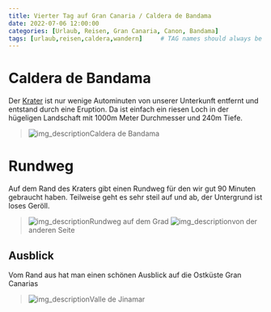 ```yaml
---
title: Vierter Tag auf Gran Canaria / Caldera de Bandama
date: 2022-07-06 12:00:00
categories: [Urlaub, Reisen, Gran Canaria, Canon, Bandama]
tags: [urlaub,reisen,caldera,wandern]     # TAG names should always be lowercase
---
```

# Caldera de Bandama
 Der [Krater](https://maps.apple.com/?address=Bandama%20Caldera,%2035319%20Santa%20Br%C3%ADgida,%20Palmas,%20Spain&auid=14135750533797734673&ll=28.032691,-15.455336&lsp=9902&q=Naturpark%20Bandama&_ext=CjIKBQgEEM4BCgQIBRADCgQIBhBzCgQIChAACgQIUhAHCgQIVRAMCgQIWRAGCgUIpAEQARIkKV95kJ4iBzxAMY5nhkMl7C7AOSI+ZlalCTxAQZ/4e3PJ5i7A) ist nur wenige Autominuten von unserer Unterkunft entfernt und entstand durch eine Eruption. Da ist einfach ein riesen Loch in der hügeligen Landschaft mit 1000m Meter Durchmesser und 240m Tiefe.
 >![img_description](https://www.cstrube.de/wp-content/uploads/2022/07/Gran_Canaria_bandama_crater-4205.jpg)Caldera de Bandama

# Rundweg
Auf dem Rand des Kraters gibt einen Rundweg für den wir gut 90 Minuten gebraucht haben. Teilweise geht es sehr steil auf und ab, der Untergrund ist loses Geröll. 
>![img_description](https://www.cstrube.de/wp-content/uploads/2022/07/Gran_Canaria_bandama_crater-4203.jpg)Rundweg auf dem Grad
>![img_description](https://www.cstrube.de/wp-content/uploads/2022/07/Gran_Canaria_bandama_crater-4235.jpg)von der anderen Seite
## Ausblick
Vom Rand aus hat man einen schönen Ausblick auf die Ostküste Gran Canarias
>![img_description](https://www.cstrube.de/wp-content/uploads/2022/07/Gran_Canaria_bandama_crater-4231.jpg)Valle de Jinamar
